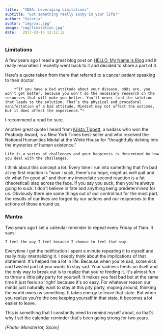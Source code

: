 ```yaml
---
title:  "IDEA: Leveraging Limitations"
subtitle: "Got something really sucky in your life?"
author: "Valeria"
avatar: "img/val.jpg"
image: "img/limitation.jpg"
date:   2017-03-14 12:12:12
---
```


### Limitations
A few years ago I read a great blog post on [HELLO, My Name is Blog](http://www.hellomynameisblog.com/2014/04/dont-run-from-your-limitations-leverage.html) and it really resonated. I recently went back to it and decided to share a part of it.
 
Here's a quote taken from there that referred to a cancer patient speaking to their doctor.   

		*“If you have a bad attitude about your disease, odds are, you won’t get better­­, because you won’t do the necessary research on the resources that will make you better. You’ll never find the solution that leads to the solution. That’s the physical and procedural manifestation of a bad attitude. Mindset may not affect the outcome, but it does affect the experience.”*

I recommend a read for sure.

Another great quote I heard from [Krista Tippett](http://onbeing.org/about/#ktippett), a badass who won the Peabody Award, is a New York Times best-seller and who received the National Humanities Medal at the White House for “thoughtfully delving into the mysteries of human existence."

    Life is a series of challenges and your happiness is determined by how you deal with the challenges.
	
I think about this concept a lot. Every time I run into something that I'm bad at my first reaction is "wow I suck, there's no hope, might as well quit and do what I'm good at" and then my immediate second reaction is a fat (theoretical) slap across the face. If you say you suck, then you're always going to suck. I don't believe in fate and anything being predetermined for us. Obviously there are some things out of our control but for the most part, the results of our lives are forged by our actions and our responses to the actions of those around us.

### Mantra

Two years ago I set a calendar reminder to repeat every Friday at 11am. It says:
	
	I feel the way I feel because I choose to feel that way.

Everytime I get the notification I spent a minute repeating it to myself and really _truly_ internalizing it. I deeply think about the implications of that statement. It's helped me a lot in life. Because when you're sad, some sick and twisted part of you _wants_ to stay sad. Your sadness feeds on itself and the only way to break out is to realize that you're feeding it. It's almost fun to throw a little pity party for yourself. It makes you feel bad but at the same time it just feels so 'right' because it's so easy. For whatever reason our minds just naturally want to stay at this pity party, moping around, thinking the world owes us something. It takes energy to leave that state. But when you realize you're the one keeping yourself in that state, it becomes a lot easier to leave.

This is something that I constantly need to remind myself about, so that's why I set the calendar reminder that's been going strong for two years.


*[Photo: Monsterrat, Spain]*
